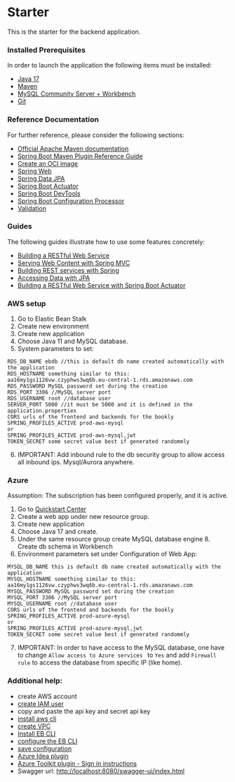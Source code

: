 # Starter
This is the starter for the backend application.

### Installed Prerequisites
In order to launch the application the following items must be installed:
* [Java 17](https://adoptopenjdk.net/)
* [Maven](https://maven.apache.org/download.cgi)
* [MySQL Community Server + Workbench](https://dev.mysql.com/downloads/installer/)
* [Git](https://git-scm.com/downloads)

### Reference Documentation
For further reference, please consider the following sections:

* [Official Apache Maven documentation](https://maven.apache.org/guides/index.html)
* [Spring Boot Maven Plugin Reference Guide](https://docs.spring.io/spring-boot/docs/2.4.0-SNAPSHOT/maven-plugin/reference/html/)
* [Create an OCI image](https://docs.spring.io/spring-boot/docs/2.4.0-SNAPSHOT/maven-plugin/reference/html/#build-image)
* [Spring Web](https://docs.spring.io/spring-boot/docs/2.7.6/reference/htmlsingle/#boot-features-developing-web-applications)
* [Spring Data JPA](https://docs.spring.io/spring-boot/docs/2.7.6/reference/htmlsingle/#boot-features-jpa-and-spring-data)
* [Spring Boot Actuator](https://docs.spring.io/spring-boot/docs/2.7.6/reference/htmlsingle/#production-ready)
* [Spring Boot DevTools](https://docs.spring.io/spring-boot/docs/2.7.6/reference/htmlsingle/#using-boot-devtools)
* [Spring Boot Configuration Processor](https://docs.spring.io/spring-boot/docs/2.7.6/reference/htmlsingle/#features.external-config.typesafe-configuration-properties)
* [Validation](https://docs.spring.io/spring-boot/docs/2.7.6/reference/htmlsingle/#io.validation)

### Guides
The following guides illustrate how to use some features concretely:

* [Building a RESTful Web Service](https://spring.io/guides/gs/rest-service/)
* [Serving Web Content with Spring MVC](https://spring.io/guides/gs/serving-web-content/)
* [Building REST services with Spring](https://spring.io/guides/tutorials/bookmarks/)
* [Accessing Data with JPA](https://spring.io/guides/gs/accessing-data-jpa/)
* [Building a RESTful Web Service with Spring Boot Actuator](https://spring.io/guides/gs/actuator-service/)

### AWS setup
1. Go to Elastic Bean Stalk
2. Create new environment
3. Create new application
4. Choose Java 11 and MySQL database.
5. System parameters to set:
```
RDS_DB_NAME ebdb //this is default db name created automatically with the application
RDS_HOSTNAME something similar to this: aa16my1gs1126vw.czyphws3wq6b.eu-central-1.rds.amazonaws.com
RDS_PASSWORD MySQL password set during the creation
RDS_PORT 3306 //MySQL server port
RDS_USERNAME root //database user
SERVER_PORT 5000 //it must be 5000 and it is defined in the application.properties
CORS urls of the frontend and backends for the bookly
SPRING_PROFILES_ACTIVE prod-aws-mysql
or
SPRING_PROFILES_ACTIVE prod-aws-mysql,jwt
TOKEN_SECRET some secret value best if generated randommly
```
6. IMPORTANT: Add inbound rule to the db security group to allow access all inbound ips. Mysql/Aurora anywhere.

### Azure
Assumption: The subscription has been configured properly, and it is active. 
1. Go to [Quickstart Center](https://portal.azure.com/?quickstart=true#blade/Microsoft_Azure_Resources/QuickstartCenterBlade)
2. Create a web app under new resource group.
3. Create new application
4. Choose Java 17 and create.
5. Under the same resource group create MySQL database engine 8. Create db schema in Workbench
6. Environment parameters set under Configuration of Web App:
```
MYSQL_DB_NAME this is default db name created automatically with the application
MYSQL_HOSTNAME something similar to this: aa16my1gs1126vw.czyphws3wq6b.eu-central-1.rds.amazonaws.com
MYSQL_PASSWORD MySQL password set during the creation
MYSQL_PORT 3306 //MySQL server port
MYSQL_USERNAME root //database user
CORS urls of the frontend and backends for the bookly
SPRING_PROFILES_ACTIVE prod-azure-mysql
or
SPRING_PROFILES_ACTIVE prod-azure-mysql,jwt
TOKEN_SECRET some secret value best if generated randommly
```
7. IMPORTANT: In order to have access to the MySQL database, one have to change `Allow access to Azure services
   ` to `Yes` and add `Firewall rule` to access the database from specific IP (like home).
### Additional help:
- create AWS account
- [create IAM user](https://docs.aws.amazon.com/IAM/latest/UserGuide/id_users_create.html)
- copy and paste the api key and secret api key
- [install aws cli](https://docs.aws.amazon.com/cli/latest/userguide/install-cliv2.html)
- [create VPC](https://docs.aws.amazon.com/vpc/latest/userguide/default-vpc.html#create-default-vpc)
- [Install EB CLI](https://docs.aws.amazon.com/elasticbeanstalk/latest/dg/eb-cli3-install-windows.html)
- [configure the EB CLI](https://docs.aws.amazon.com/elasticbeanstalk/latest/dg/eb-cli3-configuration.html)
- [save configuration](https://docs.aws.amazon.com/elasticbeanstalk/latest/dg/environment-configuration-savedconfig.html)
- [Azure Idea plugin](https://docs.microsoft.com/en-us/azure/developer/java/toolkit-for-intellij/create-hello-world-web-app)
- [Azure Toolkit plugin - Sign in instructions](https://learn.microsoft.com/en-us/azure/developer/java/toolkit-for-intellij/sign-in-instructions)
- Swagger url: [http://localhost:8080/swagger-ui/index.html]()
